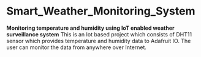 # Smart_Weather_Monitoring_System
**Monitoring temperature and humidity using IoT enabled weather surveillance system**
This is an Iot based project which consists of DHT11 sensor which provides temperature and humidity data to Adafruit IO. The user can monitor the data from anywhere over Internet.
